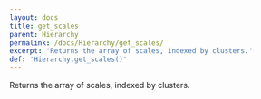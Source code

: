 ```yaml
---
layout: docs
title: get_scales
parent: Hierarchy
permalink: /docs/Hierarchy/get_scales/
excerpt: 'Returns the array of scales, indexed by clusters.'
def: 'Hierarchy.get_scales()'
---
```

Returns the array of scales, indexed by clusters.